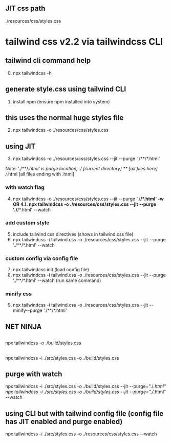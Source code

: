 ## JIT css path
./resources/css/styles.css

# tailwind css v2.2 via tailwindcss CLI

## tailwind cli command help
0. npx tailwindcss -h

## generate style.css using tailwind CLI
1. install npm (ensure npm installed into system)

## this uses the normal huge styles file
2. npx tailwindcss -o ./resources/css/styles.css

## using JIT
3. npx tailwindcss -o ./resources/css/styles.css --jit --purge './**/*.html'

Note: './**/*.html' is purge location, ./ [current directory] ** [all files here] /*.html [all files ending with .html]

### with watch flag
4. npx tailwindcss -o ./resources/css/styles.css --jit --purge './**/*.html' -w
OR
4.1. npx tailwindcss -o ./resources/css/styles.css --jit --purge './**/*.html' --watch

### add custom style 
5. include tailwind css directives (shows in tailwind.css file) 
6. npx tailwindcss -i tailwind.css -o ./resources/css/styles.css --jit --purge './**/*.html' --watch

### custom config via config file
7. npx tailwindcss init (load config file)
8. npx tailwindcss -i tailwind.css -o ./resources/css/styles.css --jit --purge './**/*.html' --watch (run same command)

### minify css
9. npx tailwindcss -i tailwind.css -o ./resources/css/styles.css --jit --minify--purge './**/*.html'



## NET NINJA

## 
npx tailwindcss -o ./build/styles.css


## 
npx tailwindcss -i ./src/styles.css -o ./build/styles.css

## purge with watch
npx tailwindcss -i ./src/styles.css -o ./build/styles.css --jit --purge="./*.html"
npx tailwindcss -i ./src/styles.css -o ./build/styles.css --jit --purge="./*.html" --watch

## using CLI but with tailwind config file (config file has JIT enabled and purge enabled)
npx tailwindcss -i ./src/styles.css -o ./resources/css/styles.css  --watch